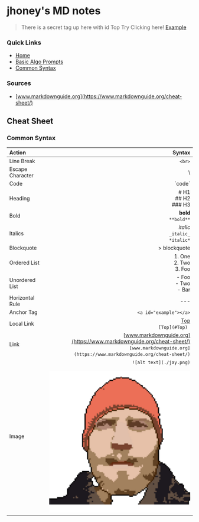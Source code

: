 # jhoney's MD notes

<a id="Top"></a>
> There is a secret tag up here with id Top
    Try Clicking here! [Example](#example)

### Quick Links

- [Home](../README.md)
- [Basic Algo Prompts](../BasicAlgorithmPromts.md)
- [Common Syntax](#CommonSyntax_a)

### Sources

- [www.markdownguide.org](https://www.markdownguide.org/cheat-sheet/)

## Cheat Sheet

### Common Syntax

| Action           |                                                                                                                                         Syntax |
| :--------------- | ---------------------------------------------------------------------------------------------------------------------------------------------: |
| Line Break       |                                                                                                                                         `<br>` |
| Escape Character |                                                                                                                                             \  |
| Code             |                                                                                                                                       \`code\` |
| Heading          |                                                                                                                    # H1 <br> ## H2 <br> ### H3 |
| Bold             |                                                                                                                       **bold** <br> `**bold**` |
| Italics          |                                                                                                       _italic_ <br> `_italic_` <br> `*italic*` |
| Blockquote       |                                                                                                                                   > blockquote |
| Ordered List     |                                                                                                                 1. One <br> 2. Two <br> 3. Foo |
| Unordered List   |                                                                                                                    - Foo <br> - Two <br> - Bar |
| Horizontal Rule  |                                                                                                                                            --- |
| Anchor Tag       |                                                                                                    <a id="example"></a> `<a id="example"></a>` |
| Local Link       |                                                                                                                [Top](#Top) <br> `[Top](#Top) ` |
| Link             | [www.markdownguide.org](https://www.markdownguide.org/cheat-sheet/) <br> `[www.markdownguide.org](https://www.markdownguide.org/cheat-sheet/)` |
| Image            |                                                                                      `![alt text](./jay.png)` <br> <br> ![alt text](./jay.png) |

